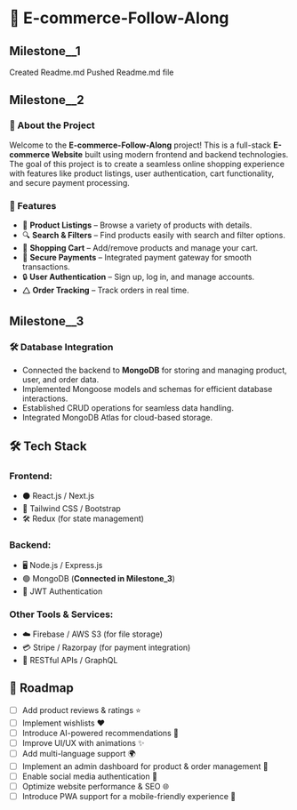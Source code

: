 # 🛒 E-commerce-Follow-Along

## Milestone__1
Created Readme.md
Pushed Readme.md file

## Milestone__2
### 🌟 About the Project
Welcome to the **E-commerce-Follow-Along** project! This is a full-stack **E-commerce Website** built using modern frontend and backend technologies. The goal of this project is to create a seamless online shopping experience with features like product listings, user authentication, cart functionality, and secure payment processing.

### 🚀 Features
- 🏢 **Product Listings** – Browse a variety of products with details.
- 🔍 **Search & Filters** – Find products easily with search and filter options.
- 🛙️ **Shopping Cart** – Add/remove products and manage your cart.
- 🏦 **Secure Payments** – Integrated payment gateway for smooth transactions.
- 🔒 **User Authentication** – Sign up, log in, and manage accounts.
- 🛆 **Order Tracking** – Track orders in real time.

## Milestone__3
### 🛠️ Database Integration
- Connected the backend to **MongoDB** for storing and managing product, user, and order data.
- Implemented Mongoose models and schemas for efficient database interactions.
- Established CRUD operations for seamless data handling.
- Integrated MongoDB Atlas for cloud-based storage.

## 🛠️ Tech Stack
### **Frontend:**
- ⚫ React.js / Next.js
- 🎨 Tailwind CSS / Bootstrap
- 🛠️ Redux (for state management)

### **Backend:**
- 🖥️ Node.js / Express.js
- 🟢 MongoDB (**Connected in Milestone_3**)
- 🔑 JWT Authentication

### **Other Tools & Services:**
- ☁️ Firebase / AWS S3 (for file storage)
- 💳 Stripe / Razorpay (for payment integration)
- 📝 RESTful APIs / GraphQL

## 🎯 Roadmap
- [ ] Add product reviews & ratings ⭐
- [ ] Implement wishlists ❤️
- [ ] Introduce AI-powered recommendations 🤖
- [ ] Improve UI/UX with animations ✨
- [ ] Add multi-language support 🌍
- [ ] Implement an admin dashboard for product & order management 💼
- [ ] Enable social media authentication 👤
- [ ] Optimize website performance & SEO 🌐
- [ ] Introduce PWA support for a mobile-friendly experience 📱
